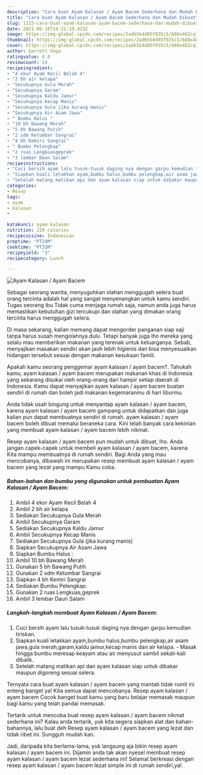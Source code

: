 ```yaml
---
description: "Cara buat Ayam Kalasan / Ayam Bacem Sederhana dan Mudah Dibuat"
title: "Cara buat Ayam Kalasan / Ayam Bacem Sederhana dan Mudah Dibuat"
slug: 1115-cara-buat-ayam-kalasan-ayam-bacem-sederhana-dan-mudah-dibuat
date: 2021-06-16T14:21:19.413Z
image: https://img-global.cpcdn.com/recipes/2ad65b4d85f035c5/680x482cq70/ayam-kalasan-ayam-bacem-foto-resep-utama.jpg
thumbnail: https://img-global.cpcdn.com/recipes/2ad65b4d85f035c5/680x482cq70/ayam-kalasan-ayam-bacem-foto-resep-utama.jpg
cover: https://img-global.cpcdn.com/recipes/2ad65b4d85f035c5/680x482cq70/ayam-kalasan-ayam-bacem-foto-resep-utama.jpg
author: Garrett Vega
ratingvalue: 4.8
reviewcount: 14
recipeingredient:
- "4 ekor Ayam Kecil Belah 4"
- "2 bh air kelapa"
- "Secukupnya Gula Merah"
- "Secukupnya Garam"
- "Secukupnya Kaldu Jamur"
- "Secukupnya Kecap Manis"
- "Secukupnya Gula jika kurang manis"
- "Secukupnya Air Asam Jawa"
- " Bumbu Halus "
- "10 bh Bawang Merah"
- "5 bh Bawang Putih"
- "2 sdm Ketumbar Sangrai"
- "4 bh Kemiri Sangrai"
- " Bumbu Pelengkap"
- "2 ruas Lengkuasgeprek"
- "3 lembar Daun Salam"
recipeinstructions:
- "Cuci bersih ayam lalu tusuk-tusuk daging nya dengan garpu kemudian tiriskan."
- "Siapkan kuali letakkan ayam,bumbu halus,bumbu pelengkap,air asam jawa,gula merah,garam,kaldu jamur,kecap manis dan air kelapa. Masak hingga bumbu meresap keayam atau air menyusut sambil sekali-kali dibalik."
- "Setelah matang matikan api dan ayam kalasan siap untuk dibakar maupun digoreng sesuai selera."
categories:
- Resep
tags:
- ayam
- kalasan
- 

katakunci: ayam kalasan  
nutrition: 220 calories
recipecuisine: Indonesian
preptime: "PT24M"
cooktime: "PT33M"
recipeyield: "3"
recipecategory: Lunch

---
```



![Ayam Kalasan / Ayam Bacem](https://img-global.cpcdn.com/recipes/2ad65b4d85f035c5/680x482cq70/ayam-kalasan-ayam-bacem-foto-resep-utama.jpg)

Sebagai seorang wanita, menyuguhkan olahan menggugah selera buat orang tercinta adalah hal yang sangat menyenangkan untuk kamu sendiri. Tugas seorang ibu Tidak cuma menjaga rumah saja, namun anda juga harus memastikan kebutuhan gizi tercukupi dan olahan yang dimakan orang tercinta harus menggugah selera.

Di masa  sekarang, kalian memang dapat mengorder panganan siap saji tanpa harus susah mengolahnya dulu. Tetapi banyak juga lho mereka yang selalu mau memberikan makanan yang terenak untuk keluarganya. Sebab, menyajikan masakan sendiri akan jauh lebih higienis dan bisa menyesuaikan hidangan tersebut sesuai dengan makanan kesukaan famili. 



Apakah kamu seorang penggemar ayam kalasan / ayam bacem?. Tahukah kamu, ayam kalasan / ayam bacem merupakan makanan khas di Indonesia yang sekarang disukai oleh orang-orang dari hampir setiap daerah di Indonesia. Kamu dapat menyajikan ayam kalasan / ayam bacem buatan sendiri di rumah dan boleh jadi makanan kegemaranmu di hari liburmu.

Anda tidak usah bingung untuk menyantap ayam kalasan / ayam bacem, karena ayam kalasan / ayam bacem gampang untuk didapatkan dan juga kalian pun dapat membuatnya sendiri di rumah. ayam kalasan / ayam bacem boleh dibuat memalui beraneka cara. Kini telah banyak cara kekinian yang membuat ayam kalasan / ayam bacem lebih nikmat.

Resep ayam kalasan / ayam bacem pun mudah untuk dibuat, lho. Anda jangan capek-capek untuk membeli ayam kalasan / ayam bacem, karena Kita mampu membuatnya di rumah sendiri. Bagi Anda yang mau mencobanya, dibawah ini merupakan resep membuat ayam kalasan / ayam bacem yang lezat yang mampu Kamu coba.

<!--inarticleads1-->

##### Bahan-bahan dan bumbu yang digunakan untuk pembuatan Ayam Kalasan / Ayam Bacem:

1. Ambil 4 ekor Ayam Kecil Belah 4
1. Ambil 2 bh air kelapa
1. Sediakan Secukupnya Gula Merah
1. Ambil Secukupnya Garam
1. Sediakan Secukupnya Kaldu Jamur
1. Ambil Secukupnya Kecap Manis
1. Sediakan Secukupnya Gula (jika kurang manis)
1. Siapkan Secukupnya Air Asam Jawa
1. Siapkan  Bumbu Halus :
1. Ambil 10 bh Bawang Merah
1. Gunakan 5 bh Bawang Putih
1. Gunakan 2 sdm Ketumbar Sangrai
1. Siapkan 4 bh Kemiri Sangrai
1. Sediakan  Bumbu Pelengkap:
1. Gunakan 2 ruas Lengkuas,geprek
1. Ambil 3 lembar Daun Salam




<!--inarticleads2-->

##### Langkah-langkah membuat Ayam Kalasan / Ayam Bacem:

1. Cuci bersih ayam lalu tusuk-tusuk daging nya dengan garpu kemudian tiriskan.
1. Siapkan kuali letakkan ayam,bumbu halus,bumbu pelengkap,air asam jawa,gula merah,garam,kaldu jamur,kecap manis dan air kelapa. - Masak hingga bumbu meresap keayam atau air menyusut sambil sekali-kali dibalik.
1. Setelah matang matikan api dan ayam kalasan siap untuk dibakar maupun digoreng sesuai selera.




Ternyata cara buat ayam kalasan / ayam bacem yang mantab tidak rumit ini enteng banget ya! Kita semua dapat mencobanya. Resep ayam kalasan / ayam bacem Cocok banget buat kamu yang baru belajar memasak maupun bagi kamu yang telah pandai memasak.

Tertarik untuk mencoba buat resep ayam kalasan / ayam bacem nikmat sederhana ini? Kalau anda tertarik, yuk kita segera siapkan alat dan bahan-bahannya, lalu buat deh Resep ayam kalasan / ayam bacem yang lezat dan tidak ribet ini. Sungguh mudah kan. 

Jadi, daripada kita berlama-lama, yuk langsung aja bikin resep ayam kalasan / ayam bacem ini. Dijamin anda tak akan nyesel membuat resep ayam kalasan / ayam bacem lezat sederhana ini! Selamat berkreasi dengan resep ayam kalasan / ayam bacem lezat simple ini di rumah sendiri,ya!.

